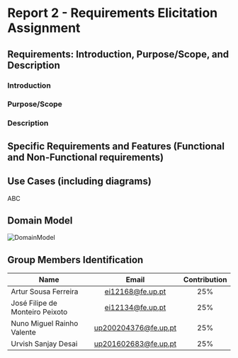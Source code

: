 # Report 2 - Requirements Elicitation Assignment 

## Requirements: Introduction, Purpose/Scope, and Description

### Introduction

### Purpose/Scope

### Description

## Specific Requirements and Features (Functional and Non-Functional requirements)

## Use Cases (including diagrams)
ABC
## Domain Model

![DomainModel](https://github.com/ei12134/summernote/blob/develop/ESOF-docs/resources/domain_model.png)


## Group Members Identification

|               Name              |         Email        | Contribution |
|---------------------------------|:--------------------:|:------------:|
| Artur Sousa Ferreira            | ei12168@fe.up.pt     |      25%     |
| José Filipe de Monteiro Peixoto | ei12134@fe.up.pt     |      25%     |
| Nuno Miguel Rainho Valente      | up200204376@fe.up.pt |      25%     |
| Urvish Sanjay Desai                    | up201602683@fe.up.pt |      25%     |
